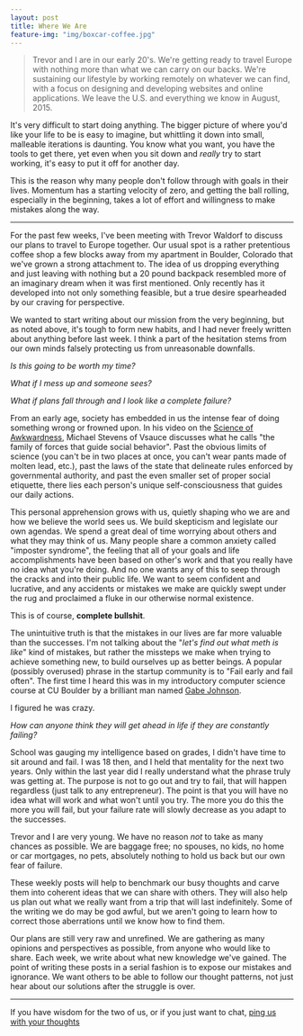 ```yaml
---
layout: post
title: Where We Are
feature-img: "img/boxcar-coffee.jpg"
---
```


> Trevor and I are in our early 20's.
We're getting ready to travel Europe with nothing more than what we can carry on our backs.
We're sustaining our lifestyle by working remotely on whatever we can find, with a focus on designing and
developing websites and online applications. We leave the U.S. and everything we know in August, 2015.

It's very difficult to start doing anything. The bigger picture of where you'd
like your life to be is easy to imagine, but whittling it down into small,
malleable iterations is daunting. You know what you want, you have the tools to
get there, yet even when you sit down and _really_ try to start working, it's
easy to put it off for another day.

This is the reason why many people don't follow through with goals in their
lives. Momentum has a starting velocity of zero, and getting the ball rolling,
especially in the beginning, takes a lot of effort and willingness to make
mistakes along the way.

---

For the past few weeks, I've been meeting with Trevor Waldorf to discuss our
plans to travel to Europe together. Our usual spot is a rather pretentious
coffee shop a few blocks away from my apartment in Boulder, Colorado that we've
grown a strong attachment to. The idea of us dropping everything and just
leaving with nothing but a 20 pound backpack resembled more of an imaginary
dream when it was first mentioned. Only recently has it developed into not only
something feasible, but a true desire spearheaded by our craving for
perspective.

We wanted to start writing about our mission from the very beginning, but as
noted above, it's tough to form new habits, and I had never freely
written about anything before last week. I think a part of the hesitation stems
from our own minds falsely protecting us from unreasonable downfalls.

_Is this going to be worth my time?_

_What if I mess up and someone sees?_

_What if plans fall through and I look like a complete failure?_

From an early age, society has embedded in us the intense fear of doing
something wrong or frowned upon. In his video on the
[Science of Awkwardness](https://www.youtube.com/watch?v=o268qbb_0BM), Michael
Stevens of Vsauce discusses what he calls "the family of forces that
guide social behavior". Past the obvious limits of science (you can't be in two
places at once, you can't wear pants made of molten lead, etc.), past the laws
of the state that delineate rules enforced by governmental authority, and past
the even smaller set of proper social etiquette, there lies each person's unique
self-consciousness that guides our daily actions.

This personal apprehension grows with us, quietly shaping who we are and how we
believe the world sees us. We build skepticism and legislate our own agendas. We
spend a great deal of time worrying about others and what they may think of us.
Many people share a common anxiety called "imposter syndrome", the
feeling that all of your goals and life accomplishments have been based on
other's work and that you really have no idea what you're doing. And no
one wants any of this to seep through the cracks and into their public life. We
want to seem confident and lucrative, and any accidents or mistakes we make are
quickly swept under the rug and proclaimed a fluke in our otherwise normal
existence.

This is of course, __complete bullshit__.

The unintuitive truth is that the mistakes in our lives are far more valuable
than the successes. I'm not talking about the "_let's find out what meth is
like_" kind of mistakes, but rather the missteps we make when trying to achieve
something new, to build ourselves up as better beings. A popular (possibly
overused) phrase in the startup community is to "Fail early and fail often".
The first time I heard this was in my introductory computer science course at CU
Boulder by a brilliant man named [Gabe Johnson](http://six11.org/).

I figured he was crazy.

_How can anyone think they will get ahead in life if they are constantly
failing?_

School was gauging my intelligence based on grades, I didn't have time to sit
around and fail. I was 18 then, and I held that mentality for the next two
years. Only within the last year did I really understand what the phrase truly
was getting at. The purpose is not to go out and try to fail, that will happen
regardless (just talk to any entrepreneur). The point is that you will have no
idea what will work and what won't until you try. The more you do this the more
you will fail, but your failure rate will slowly decrease as you adapt to the
successes.

Trevor and I are very young. We have no reason _not_ to take as many chances as
possible. We are baggage free; no spouses, no kids, no home or car mortgages, no
pets, absolutely nothing to hold us back but our own fear of failure.

These weekly posts will help to benchmark our busy thoughts and carve them into
coherent ideas that we can share with others. They will also help us plan out
what we really want from a trip that will last indefinitely. Some of the writing
we do may be god awful, but we aren't going to learn how to correct those
aberrations until we know how to find them.

Our plans are still very raw and unrefined. We are gathering as many opinions
and perspectives as possible, from anyone who would like to share. Each week, we
write about what new knowledge we've gained. The point of writing these
posts in a serial fashion is to expose our mistakes and ignorance. We want
others to be able to follow our thought patterns, not just hear about our
solutions after the struggle is over.

---

If you have wisdom for the two of us, or if you just want to chat,
[ping us with your thoughts](mailto:i@austinwood.me)
